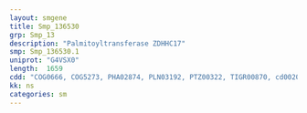```yaml
---
layout: smgene
title: Smp_136530
grp: Smp_13
description: "Palmitoyltransferase ZDHHC17"
smp: Smp_136530.1
uniprot: "G4VSX0"
length:  1659
cdd: "COG0666, COG5273, PHA02874, PLN03192, PTZ00322, TIGR00870, cd00204, cl02529, cl19890, pfam00023, pfam01529, pfam12796, pfam13637, smart00248"
kk: ns
categories: sm
---
```

